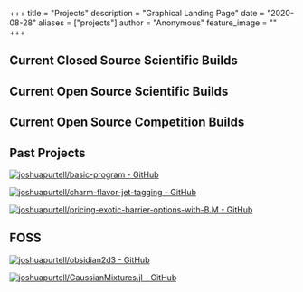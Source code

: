 +++
title = "Projects"
description = "Graphical Landing Page"
date = "2020-08-28"
aliases = ["projects"]
author = "Anonymous"
feature_image = ""
+++

## Current Closed Source Scientific Builds

## Current Open Source Scientific Builds

## Current Open Source Competition Builds

## Past Projects

[![joshuapurtell/basic-program - GitHub](https://gh-card.dev/repos/joshuapurtell/basic-program.svg)](https://github.com/joshuapurtell/basic-program)

[![joshuapurtell/charm-flavor-jet-tagging - GitHub](https://gh-card.dev/repos/joshuapurtell/charm-flavor-jet-tagging.svg)](https://github.com/joshuapurtell/charm-flavor-jet-tagging)

[![joshuapurtell/pricing-exotic-barrier-options-with-B.M - GitHub](https://gh-card.dev/repos/joshuapurtell/pricing-exotic-barrier-options-with-B.M.svg)](https://github.com/joshuapurtell/pricing-exotic-barrier-options-with-B.M)


## FOSS

[![joshuapurtell/obsidian2d3 - GitHub](https://gh-card.dev/repos/joshuapurtell/obsidian2d3.svg)](https://github.com/joshuapurtell/obsidian2d3)

[![joshuapurtell/GaussianMixtures.jl - GitHub](https://gh-card.dev/repos/joshuapurtell/GaussianMixtures.jl.svg)](https://github.com/joshuapurtell/GaussianMixtures.jl)
